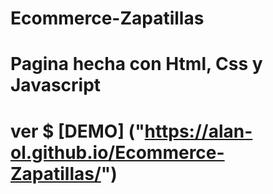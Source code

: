 # Ecommerce-Zapatillas
# Pagina hecha con Html, Css y Javascript
# ver $ [DEMO] ("https://alan-ol.github.io/Ecommerce-Zapatillas/")
